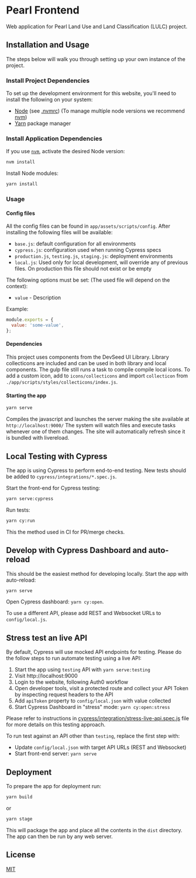 # Pearl Frontend

Web application for Pearl Land Use and Land Classification (LULC) project.

## Installation and Usage

The steps below will walk you through setting up your own instance of the project.

### Install Project Dependencies

To set up the development environment for this website, you'll need to install the following on your system:

- [Node](http://nodejs.org/) (see [.nvmrc](./.nvmrc)) (To manage multiple node versions we recommend [nvm](https://github.com/creationix/nvm))
- [Yarn](https://yarnpkg.com/) package manager

### Install Application Dependencies

If you use [`nvm`](https://github.com/creationix/nvm), activate the desired Node version:

```sh
nvm install
```

Install Node modules:

```sh
yarn install
```

### Usage

#### Config files

All the config files can be found in `app/assets/scripts/config`.
After installing the following files will be available:

- `base.js`: default configuration for all environments
- `cypress.js`: configuration used when running Cypress specs
- `production.js`, `testing.js`, `staging.js`: deployment environments
- `local.js`: Used only for local development, will override any of previous files. On production this file should not exist or be empty

The following options must be set: (The used file will depend on the context):

- `value` - Description

Example:

```javascript
module.exports = {
  value: 'some-value',
};
```

#### Dependencies

This project uses components from the DevSeed UI Library. Library collecticons are included and can be used in both library and local components. The gulp file still runs a task to compile compile local icons. To add a custom icon, add to `icons/collecticons` and import `collecticon` from `./app/scripts/styles/collecticons/index.js`.

#### Starting the app

```sh
yarn serve
```

Compiles the javascript and launches the server making the site available at `http://localhost:9000/`
The system will watch files and execute tasks whenever one of them changes.
The site will automatically refresh since it is bundled with livereload.

## Local Testing with Cypress

The app is using Cypress to perform end-to-end testing. New tests should be added to `cypress/integrations/*.spec.js`.

Start the front-end for Cypress testing:

```sh
yarn serve:cypress
```

Run tests:

```sh
yarn cy:run
```

This the method used in CI for PR/merge checks.

## Develop with Cypress Dashboard and auto-reload

This should be the easiest method for developing locally. Start the app with
auto-reload:

```sh
yarn serve
```

Open Cypress dashboard: `yarn cy:open`.

To use a different API, please add REST and Websocket URLs to `config/local.js`.

## Stress test an live API

By default, Cypress will use mocked API endpoints for testing. Please do the
follow steps to run automate testing using a live API:

1. Start the app using `testing` API with `yarn serve:testing`
2. Visit http://localhost:9000
3. Login to the website, following Auth0 workflow
4. Open developer tools, visit a protected route and collect your API Token by
   inspecting request headers to the API
5. Add `apiToken` property to `config/local.json` with value collected
6. Start Cypress Dashboard in "stress" mode: `yarn cy:open:stress`

Please refer to instructions in [cypress/integration/stress-live-api.spec.js]() file
for more details on this testing approach.

To run test against an API other than `testing`, replace the first step with:

- Update `config/local.json` with target API URLs (REST and Websocket)
- Start front-end server: `yarn serve`

## Deployment

To prepare the app for deployment run:

```sh
yarn build
```

or

```sh
yarn stage
```

This will package the app and place all the contents in the `dist` directory.
The app can then be run by any web server.

## License

[MIT](LICENSE)
